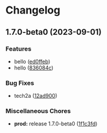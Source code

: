 # Changelog

## 1.7.0-beta0 (2023-09-01)


### Features

* bello ([ed0ffeb](https://github.com/kalosisz/rel3/commit/ed0ffeba0d156c26fd804bcd4aa235b12d80f1e2))
* hello ([836084c](https://github.com/kalosisz/rel3/commit/836084cd4b854f161a66f1c6e3607d72509bf825))


### Bug Fixes

* tech2a ([12ad900](https://github.com/kalosisz/rel3/commit/12ad90086486f2e0a85a57a2376cc90b730620f5))


### Miscellaneous Chores

* **prod:** release 1.7.0-beta0 ([1f1c3fd](https://github.com/kalosisz/rel3/commit/1f1c3fd9c64323c3e24e48df7645c3e945e23224))
